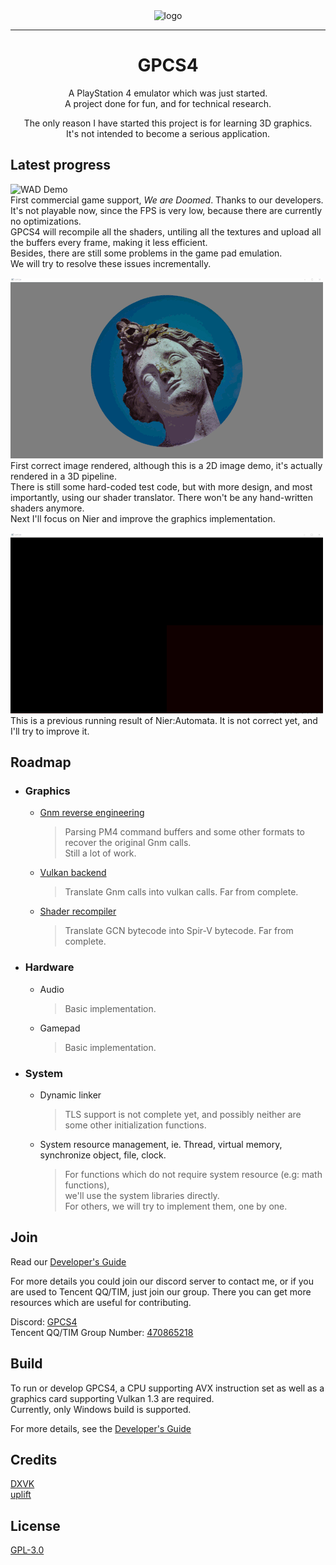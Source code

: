 <div align="center">
   <img width="640" src="https://github.com/Inori/GPCS4/blob/master/Misc/logo.png" alt="logo"></br>

----
# GPCS4
A PlayStation 4 emulator which was just started.  
A project done for fun, and for technical research.  


The only reason I have started this project is for learning 3D graphics.  
It's not intended to become a serious application.
</div>




## Latest progress

![WAD Demo](https://github.com/Inori/ImageHost/blob/master/GPCS4/wad_demo.gif)  
First commercial game support, *We are Doomed*. Thanks to our developers.  
It's not playable now, since the FPS is very low, because there are currently no optimizations.  
GPCS4 will recompile all the shaders, untiling all the textures and upload all the buffers every frame, making it less efficient.  
Besides, there are still some problems in the game pad emulation.  
We will try to resolve these issues incrementally.

![Basic Quad](https://github.com/Inori/ImageHost/blob/master/GPCS4/basic_quad.gif)  
First correct image rendered, although this is a 2D image demo, it's actually rendered in a 3D pipeline.  
There is still some hard-coded test code, but with more design, and most importantly, using our shader translator. There won't be any hand-written shaders anymore.  
Next I'll focus on Nier and improve the graphics implementation.

![Nier Demo](https://github.com/Inori/ImageHost/blob/master/GPCS4/nier_logo.gif)  
This is a previous running result of Nier:Automata. It is not correct yet, and I'll try to improve it.

## Roadmap

* ### Graphics
    * [Gnm reverse engineering](https://github.com/Inori/GPCS4/tree/master/GPCS4/Graphic/Gnm)
        > Parsing PM4 command buffers and some other formats to recover the original Gnm calls.  
        Still a lot of work.
    * [Vulkan backend](https://github.com/Inori/GPCS4/tree/master/GPCS4/Graphic/Gve)
        > Translate Gnm calls into vulkan calls. Far from complete.
    * [Shader recompiler](https://github.com/Inori/GPCS4/tree/master/GPCS4/Graphic/Pssl)
        > Translate GCN bytecode into Spir-V bytecode. Far from complete.

* ### Hardware
    * Audio
        > Basic implementation.
    * Gamepad
        > Basic implementation.

* ### System
    * Dynamic linker
        > TLS support is not complete yet, and possibly neither are some other initialization functions.
    * System resource management, ie. Thread, virtual memory, synchronize object, file, clock.
        > For functions which do not require system resource (e.g: math functions),  
        we'll use the system libraries directly.  
        For others, we will try to implement them, one by one.

## Join

Read our [Developer's Guide](https://github.com/Inori/GPCS4/blob/master/Doc/DeveloperGuide.md)

For more details you could join our discord server to contact me, or if you are used to Tencent QQ/TIM, just join our group. There you can get more resources which are useful for contributing.

Discord: [GPCS4](https://discord.gg/PXrUxtk)  
Tencent QQ/TIM Group Number: <a target="_blank" href="//shang.qq.com/wpa/qunwpa?idkey=aacc9b682acbb7e7463c256cb76ce3fb0f7ba8a584d1561e7eeffe227e14e602">470865218</a>



## Build
To run or develop GPCS4, a CPU supporting AVX instruction set as well as a graphics card supporting Vulkan 1.3 are required.  
Currently, only Windows build is supported.  

For more details, see the [Developer's Guide](https://github.com/Inori/GPCS4/blob/master/Doc/DeveloperGuide.md)
## Credits
[DXVK](https://github.com/doitsujin/dxvk)  
[uplift](https://github.com/idc/uplift)

## License
[GPL-3.0](https://github.com/Inori/GPCS4/blob/master/LICENSE)  

